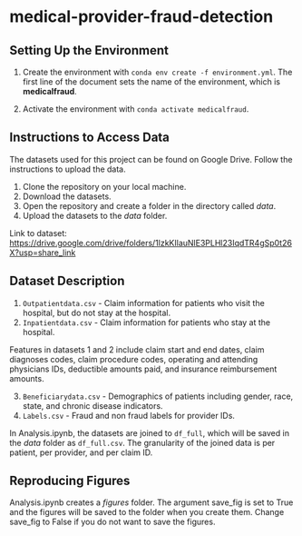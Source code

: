 # medical-provider-fraud-detection

## Setting Up the Environment 

1. Create the environment with `conda env create -f environment.yml`. The first line of the document sets the name of the environment, which is **medicalfraud**.

2. Activate the environment with `conda activate medicalfraud`.

## Instructions to Access Data 

The datasets used for this project can be found on Google Drive. Follow the instructions to upload the data.

1. Clone the repository on your local machine.
2. Download the datasets.
3. Open the repository and create a folder in the directory called *data*.
4. Upload the datasets to the *data* folder.

Link to dataset: https://drive.google.com/drive/folders/1lzkKIlauNlE3PLHl23IqdTR4gSp0t26X?usp=share_link

## Dataset Description

1. `Outpatientdata.csv` - Claim information for patients who visit the hospital, but do not stay at the hospital.
2. `Inpatientdata.csv` - Claim information for patients who stay at the hospital.

Features in datasets 1 and 2 include claim start and end dates, claim diagnoses codes, claim procedure codes, operating and attending physicians IDs, deductible amounts paid, and insurance reimbursement amounts.

3. `Beneficiarydata.csv` - Demographics of patients including gender, race, state, and chronic disease indicators. 
4. `Labels.csv` - Fraud and non fraud labels for provider IDs. 

In Analysis.ipynb, the datasets are joined to `df_full`, which will be saved in the *data* folder as `df_full.csv`. The granularity of the joined data is per patient, per provider, and per claim ID. 


## Reproducing Figures

Analysis.ipynb creates a *figures* folder. The argument save_fig is set to True and the figures will be saved to the folder when you create them. Change save_fig to False if you do not want to save the figures.
